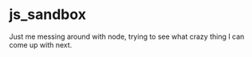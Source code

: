 # js_sandbox
Just me messing around with node, trying to see what crazy thing I can come up with next.

